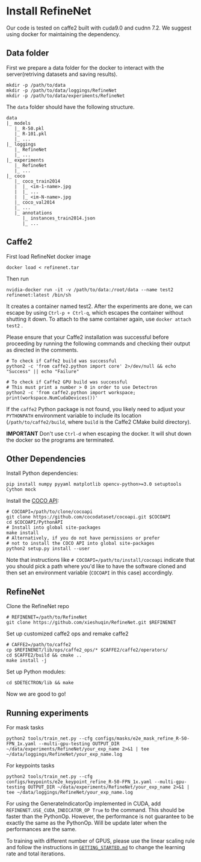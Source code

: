 # Install RefineNet 

Our code is tested on caffe2 built with cuda9.0 and cudnn 7.2. We suggest using docker for maintaining the dependency. 

## Data folder
First we prepare a data folder for the docker to interact with the server(retriving datasets and saving results). 
```
mkdir -p /path/to/data
mkdir -p /path/to/data/loggings/RefineNet
mkdir -p /path/to/data/experiments/RefineNet
```

The `data` folder should have the following structure. 
```
data
|_ models
   |_ R-50.pkl
   |_ R-101.pkl
   |_ ...
|_ loggings
   |_ RefineNet
   |_ ...
|_ experiments
   |_ RefineNet
   |_ ...
|_ coco
   |_ coco_train2014
   |  |_ <im-1-name>.jpg
   |  |_ ...
   |  |_ <im-N-name>.jpg
   |_ coco_val2014
   |_ ...
   |_ annotations
      |_ instances_train2014.json
      |_ ...
```

## Caffe2 

First load RefineNet docker image
``` 
docker load < refinenet.tar
```

Then run 
```
nvidia-docker run -it -v /path/to/data:/root/data --name test2 refinenet:latest /bin/sh
```

It creates a container named test2. After the experiments are done, we can escape by using `Ctrl-p + Ctrl-q`, which escapes the container without shutting it down. To attach to the same container again, use `docker attach test2` . 

Please ensure that your Caffe2 installation was successful before proceeding by running the following commands and checking their output as directed in the comments.

```
# To check if Caffe2 build was successful
python2 -c 'from caffe2.python import core' 2>/dev/null && echo "Success" || echo "Failure"

# To check if Caffe2 GPU build was successful
# This must print a number > 0 in order to use Detectron
python2 -c 'from caffe2.python import workspace; print(workspace.NumCudaDevices())'
```

If the `caffe2` Python package is not found, you likely need to adjust your `PYTHONPATH` environment variable to include its location (`/path/to/caffe2/build`, where `build` is the Caffe2 CMake build directory).

**IMPORTANT**
Don't use `Ctrl-d` when escaping the docker. It will shut down the docker so the programs are terminated.

## Other Dependencies

Install Python dependencies:

```
pip install numpy pyyaml matplotlib opencv-python>=3.0 setuptools Cython mock
```

Install the [COCO API](https://github.com/cocodataset/cocoapi):

```
# COCOAPI=/path/to/clone/cocoapi
git clone https://github.com/cocodataset/cocoapi.git $COCOAPI
cd $COCOAPI/PythonAPI
# Install into global site-packages
make install
# Alternatively, if you do not have permissions or prefer
# not to install the COCO API into global site-packages
python2 setup.py install --user
```

Note that instructions like `# COCOAPI=/path/to/install/cocoapi` indicate that you should pick a path where you'd like to have the software cloned and then set an environment variable (`COCOAPI` in this case) accordingly.

## RefineNet
Clone the RefineNet repo
```
# REFINENET=/path/to/RefineNet
git clone https://github.com/xieshuqin/RefineNet.git $REFINENET
```

Set up customized caffe2 ops and remake caffe2
``` 
# CAFFE2=/path/to/caffe2
cp $REFINENET/lib/ops/caffe2_ops/* $CAFFE2/caffe2/operators/
cd $CAFFE2/build && cmake ..
make install -j 
```

Set up Python modules:

```
cd $DETECTRON/lib && make
```

Now we are good to go!


## Running experiments
For mask tasks
``` 
python2 tools/train_net.py --cfg configs/masks/e2e_mask_refine_R-50-FPN_1x.yaml --multi-gpu-testing OUTPUT_DIR ~/data/experiments/RefineNet/your_exp_name 2>&1 | tee ~/data/loggings/RefineNet/your_exp_name.log
``` 

For keypoints tasks
``` 
python2 tools/train_net.py --cfg configs/keypoints/e2e_keypoint_refine_R-50-FPN_1x.yaml --multi-gpu-testing OUTPUT_DIR ~/data/experiments/RefineNet/your_exp_name 2>&1 | tee ~/data/loggings/RefineNet/your_exp_name.log
```

For using the GenerateIndicatorOp implemented in CUDA, add `REFINENET.USE_CUDA_INDICATOR_OP True` to the command. This should be faster than the PythonOp. However, the performance is not guarantee to be exactly the same as the PythonOp. Will be update later when the performances are the same.

To training with different number of GPUS, please use the linear scaling rule and follow the instructions in [`GETTING_STARTED.md`](GETTING_STARTED.md) to change the learning rate and total iterations.